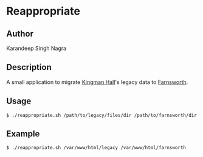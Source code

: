 # Reappropriate

## Author
Karandeep Singh Nagra

## Description
A small application to migrate
<a href="https://kingmanhall.org">Kingman Hall</a>'s legacy data to
<a href="https://github.com/knagra/farnsworth">Farnsworth</a>.

## Usage
```
$ ./reappropriate.sh /path/to/legacy/files/dir /path/to/farnsworth/dir
```

## Example
```
$ ./reappropriate.sh /var/www/html/legacy /var/www/html/farnsworth
```
